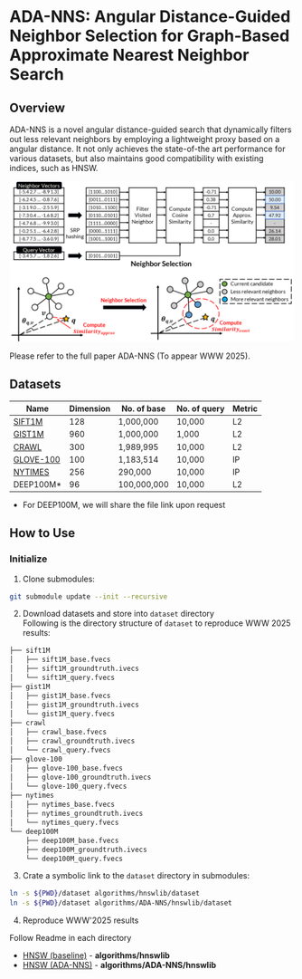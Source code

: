 # ADA-NNS: Angular Distance-Guided Neighbor Selection for Graph-Based Approximate Nearest Neighbor Search

## Overview
ADA-NNS is a novel angular distance-guided search that dynamically filters out less relevant neighbors by employing a lightweight proxy based on a angular distance. It not only achieves the state-of-the art performance for various datasets, but also maintains good compatibility with existing indices, such as HNSW.

<img src="./figures/overview.png"/>

Please refer to the full paper ADA-NNS (To appear WWW 2025).

## Datasets

| Name     | Dimension | No. of base | No. of query | Metric |
|----------|-----------|-------------|--------------|--------|
| [SIFT1M](http://corpus-texmex.irisa.fr/)   | 128       | 1,000,000   | 10,000       | L2 |
| [GIST1M](http://corpus-texmex.irisa.fr/)   | 960       | 1,000,000   | 1,000        | L2 |
| [CRAWL](http://github.com/ZJULearning/SSG)    | 300       | 1,989,995   | 10,000       | L2 |
| [GLOVE-100](https://github.com/erikbern/ann-benchmarks)   | 100       | 1,183,514   | 10,000        | IP |
| [NYTIMES](https://github.com/erikbern/ann-benchmarks)   | 256       | 290,000   | 10,000        | IP |
| DEEP100M* | 96        | 100,000,000 | 10,000        | L2 |
+ For DEEP100M, we will share the file link upon request

## How to Use

### Initialize

1. Clone submodules:

```bash
git submodule update --init --recursive
```

2. Download datasets and store into `dataset` directory  
Following is the directory structure of `dataset` to reproduce WWW 2025 results:
```
├── sift1M
│   ├── sift1M_base.fvecs
│   ├── sift1M_groundtruth.ivecs
│   └── sift1M_query.fvecs
├── gist1M
│   ├── gist1M_base.fvecs
│   ├── gist1M_groundtruth.ivecs
│   └── gist1M_query.fvecs
├── crawl
│   ├── crawl_base.fvecs
│   ├── crawl_groundtruth.ivecs
│   └── crawl_query.fvecs
├── glove-100
│   ├── glove-100_base.fvecs
│   ├── glove-100_groundtruth.ivecs
│   └── glove-100_query.fvecs
├── nytimes
│   ├── nytimes_base.fvecs
│   ├── nytimes_groundtruth.ivecs
│   └── nytimes_query.fvecs
└── deep100M
    ├── deep100M_base.fvecs
    ├── deep100M_groundtruth.ivecs
    └── deep100M_query.fvecs
```

3. Crate a symbolic link to the `dataset` directory in submodules:
```bash
ln -s ${PWD}/dataset algorithms/hnswlib/dataset
ln -s ${PWD}/dataset algorithms/ADA-NNS/hnswlib/dataset
```

4. Reproduce WWW'2025 results

Follow Readme in each directory
+ [HNSW (baseline)](https://github.com/K16DIABLO/hnswlib/tree/v0.8.0) - **algorithms/hnswlib**
+ [HNSW (ADA-NNS)](https://github.com/K16DIABLO/hnswlib/tree/ADA-NNS) - **algorithms/ADA-NNS/hnswlib**
